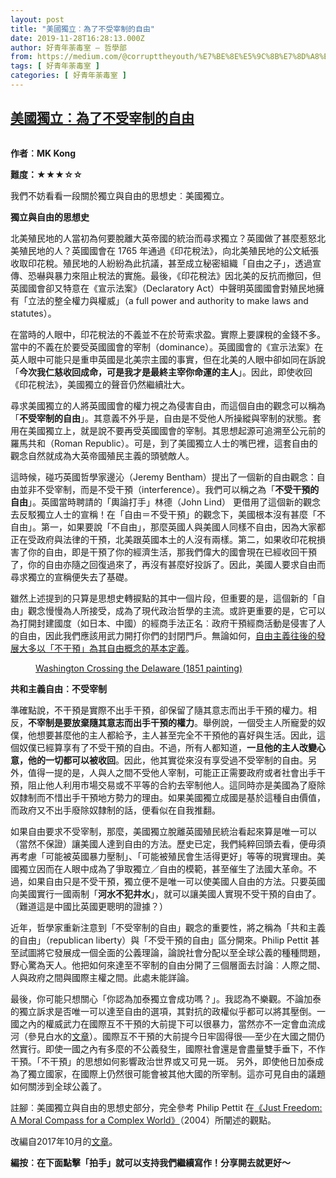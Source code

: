 ```yaml
---
layout: post
title: "美國獨立︰為了不受宰制的自由"
date: 2019-11-28T16:28:13.000Z
author: 好青年荼毒室 — 哲學部
from: https://medium.com/@corrupttheyouth/%E7%BE%8E%E5%9C%8B%E7%8D%A8%E7%AB%8B-%E7%82%BA%E4%BA%86%E4%B8%8D%E5%8F%97%E5%AE%B0%E5%88%B6%E7%9A%84%E8%87%AA%E7%94%B1-2a711d32ebea?source=rss-85307064eb48------2
tags: [ 好青年荼毒室 ]
categories: [ 好青年荼毒室 ]
---
```

<!--1574958493000-->
[美國獨立︰為了不受宰制的自由](https://medium.com/@corrupttheyouth/%E7%BE%8E%E5%9C%8B%E7%8D%A8%E7%AB%8B-%E7%82%BA%E4%BA%86%E4%B8%8D%E5%8F%97%E5%AE%B0%E5%88%B6%E7%9A%84%E8%87%AA%E7%94%B1-2a711d32ebea?source=rss-85307064eb48------2)
------

<div>
<figure><img alt="" src="https://cdn-images-1.medium.com/max/1024/1*OJsQcnSpG_Eu-eZaa3Nesw.png" /></figure><p><strong>作者︰MK Kong</strong></p><p><strong>難度：★★★☆☆</strong></p><p>我們不妨看看一段關於獨立與自由的思想史︰美國獨立。</p><p><strong>獨立與自由的思想史</strong></p><p>北美殖民地的人當初為何要脫離大英帝國的統治而尋求獨立？英國做了甚麼惹怒北美殖民地的人？英國國會在 1765 年通過《印花稅法》，向北美殖民地的公文紙張收取印花稅。殖民地的人紛紛為此抗議，甚至成立秘密組織「自由之子」，透過宣傳、恐嚇與暴力來阻止稅法的實施。最後，《印花稅法》因北美的反抗而撤回，但英國國會卻又特意在《宣示法案》（Declaratory Act）中聲明英國國會對殖民地擁有「立法的整全權力與權威」（a full power and authority to make laws and statutes）。</p><p>在當時的人眼中，印花稅法的不義並不在於苛索求盈。實際上要課稅的金錢不多。當中的不義在於要受英國國會的宰制（dominance）。英國國會的《宣示法案》在英人眼中可能只是重申英國是北美宗主國的事實，但在北美的人眼中卻如同在訴說「<strong>今次我仁慈收回成命，可是我才是最終主宰你命運的主人</strong>」。因此，即使收回《印花稅法》，美國獨立的聲音仍然繼續壯大。</p><p>尋求美國獨立的人將英國國會的權力視之為侵害自由，而這個自由的觀念可以稱為「<strong>不受宰制的自由</strong>」。其意義不外乎是，自由是不受他人所操縱與宰制的狀態。套用在美國獨立上，就是說不要再受英國國會的宰制。其思想起源可追溯至公元前的羅馬共和（Roman Republic）。可是，到了美國獨立人士的嘴巴裡，這套自由的觀念自然就成為大英帝國殖民主義的頭號敵人。</p><p>這時候，碰巧英國哲學家邊沁（Jeremy Bentham）提出了一個新的自由觀念：自由並非不受宰制，而是不受干預（interference）。我們可以稱之為「<strong>不受干預的自由</strong>」。英國當時聘請的「輿論打手」林德（John Lind） 更借用了這個新的觀念去反駁獨立人士的宣稱！在「自由＝不受干預」的觀念下，美國根本沒有甚麼「不自由」。第一，如果要說「不自由」，那麼英國人與美國人同樣不自由，因為大家都正在受政府與法律的干預，北美跟英國本土的人沒有兩樣。第二，如果收印花稅損害了你的自由，即是干預了你的經濟生活，那我們偉大的國會現在已經收回干預了，你的自由亦隨之回復過來了，再沒有甚麼好投訴了。因此，美國人要求自由而尋求獨立的宣稱便失去了基礎。</p><p>雖然上述提到的只算是思想史轉捩點的其中一個片段，但重要的是，這個新的「自由」觀念慢慢為人所接受，成為了現代政治哲學的主流。或許更重要的是，它可以為打開封建國度（如日本、中國）的經商手法正名︰政府干預經商活動是侵害了人的自由，因此我們應該用武力開打你們的封閉門戶。無論如何，<a href="https://corrupttheyouth.net/2018/06/07/%E3%80%90%E5%A5%BD%E6%9B%B8%E6%8E%A8%E4%BB%8B%E3%80%91%E9%87%8D%E6%96%B0%E6%80%9D%E8%80%83%E3%80%8C%E8%87%AA%E7%94%B1%E3%80%8D/">自由主義往後的發展大多以「不干預」為其自由概念的基本定義</a>。</p><figure><img alt="" src="https://cdn-images-1.medium.com/max/836/0*BdwFDo50ZLYsbzBU" /><figcaption><a href="https://en.wikipedia.org/wiki/Washington_Crossing_the_Delaware_(1851_painting)">Washington Crossing the Delaware (1851 painting)</a></figcaption></figure><p><strong>共和主義自由︰不受宰制</strong></p><p>準確點說，不干預是實際不出手干預，卻保留了隨其意志而出手干預的權力。相反，<strong>不宰制是要放棄隨其意志而出手干預的權力</strong>。舉例說，一個受主人所寵愛的奴僕，他想要甚麼他的主人都給予，主人甚至完全不干預他的喜好與生活。因此，這個奴僕已經算享有了不受干預的自由。不過，所有人都知道，<strong>一旦他的主人改變心意，他的一切都可以被收回</strong>。因此，他其實從來沒有享受過不受宰制的自由。另外，值得一提的是，人與人之間不受他人宰制，可能正正需要政府或者社會出手干預，阻止他人利用市場交易或不平等的合約去宰制他人。這同時亦是美國為了廢除奴隸制而不惜出手干預地方勢力的理由。如果美國獨立成國是基於這種自由價值，而政府又不出手廢除奴隸制的話，便看似在自我推翻。</p><p>如果自由要求不受宰制，那麼，美國獨立脫離英國殖民統治看起來算是唯一可以（當然不保證）讓美國人達到自由的方法。歷史已定，我們純粹回頭去看，便毋須再考慮「可能被英國暴力壓制」、「可能被殖民會生活得更好」等等的現實理由。美國獨立因而在人眼中成為了爭取獨立／自由的模範，甚至催生了法國大革命。不過，如果自由只是不受干預，獨立便不是唯一可以使美國人自由的方法。只要英國向美國實行一國兩制「<strong>河水不犯井水</strong>」，就可以讓美國人實現不受干預的自由了。（難道這是中國比英國更聰明的證據？）</p><p>近年，哲學家重新注意到「不受宰制的自由」觀念的重要性，將之稱為「共和主義的自由」（republican liberty）與「不受干預的自由」區分開來。Philip Pettit 甚至試圖將它發展成一個全面的公義理論，論說社會分配以至全球公義的種種問題，野心驚為天人。他把如何來達至不宰制的自由分開了三個層面去討論︰人際之間、人與政府之間與國際主權之間。此處未能詳論。</p><p>最後，你可能只想關心「你認為加泰獨立會成功嗎？」。我認為不樂觀。不論加泰的獨立訴求是否唯一可以達至自由的選項，其對抗的政權似乎都可以將其壓倒。一國之內的權威武力在國際互不干預的大前提下可以很暴力，當然亦不一定會血流成河（參見白水的<a href="https://corrupttheyouth.net/2017/08/17/%E8%A2%AB%E9%81%B8%E4%B8%AD%E7%9A%84%E4%B8%96%E4%BB%A3%EF%BC%9A%E5%88%B6%E5%BA%A6%E6%9A%B4%E5%8A%9B%E7%9A%84%E6%8A%97%E7%88%AD%E8%80%85%E8%88%87%E7%8A%A7%E7%89%B2%E8%80%85/">文章</a>）。國際互不干預的大前提今日牢固得很──至少在大國之間仍然實行。即使一國之內有多麼的不公義發生，國際社會還是會盡量雙手垂下，不作干預。「不干預」的思想如何影響政治世界或又可見一斑。 另外，即使他日加泰成為了獨立國家，在國際上仍然很可能會被其他大國的所宰制。這亦可見自由的議題如何關涉到全球公義了。</p><p>註腳︰美國獨立與自由的思想史部分，完全參考 Philip Pettit 在<a href="https://www.amazon.com/gp/product/0393063976/ref=as_li_tl?ie=UTF8&amp;camp=1789&amp;creative=9325&amp;creativeASIN=0393063976&amp;linkCode=as2&amp;tag=corrupttheyou-20&amp;linkId=39432df02a4a1536aa10ab84f6f6bea5">《Just Freedom: A Moral Compass for a Complex World》</a>（2004）所闡述的觀點。</p><p>改編自2017年10月的<a href="https://corrupttheyouth.net/2017/10/03/%e3%80%8c%e5%94%af%e6%9c%89%e7%8d%a8%e7%ab%8b%e3%80%8d%e7%9a%84%e7%90%86%e7%94%b1%ef%bc%9f%e6%84%8f%e6%83%b3%e4%b8%8d%e5%88%b0%e7%9a%84%e6%80%9d%e6%83%b3%e5%8f%b2%ef%bc%81/">文章</a>。</p><p><strong>編按︰在下面點擊「拍手」就可以支持我們繼續寫作！分享開去就更好～</strong></p><img src="https://medium.com/_/stat?event=post.clientViewed&referrerSource=full_rss&postId=2a711d32ebea" width="1" height="1" alt="">
</div>
